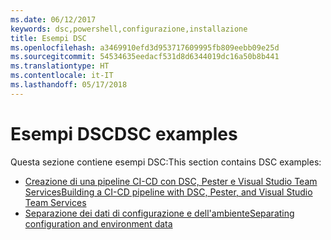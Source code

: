 ```yaml
---
ms.date: 06/12/2017
keywords: dsc,powershell,configurazione,installazione
title: Esempi DSC
ms.openlocfilehash: a3469910efd3d953717609995fb809eebb09e25d
ms.sourcegitcommit: 54534635eedacf531d8d6344019dc16a50b8b441
ms.translationtype: HT
ms.contentlocale: it-IT
ms.lasthandoff: 05/17/2018
---
```

# <a name="dsc-examples"></a><span data-ttu-id="ca123-103">Esempi DSC</span><span class="sxs-lookup"><span data-stu-id="ca123-103">DSC examples</span></span>

<span data-ttu-id="ca123-104">Questa sezione contiene esempi DSC:</span><span class="sxs-lookup"><span data-stu-id="ca123-104">This section contains DSC examples:</span></span>

- [<span data-ttu-id="ca123-105">Creazione di una pipeline CI-CD con DSC, Pester e Visual Studio Team Services</span><span class="sxs-lookup"><span data-stu-id="ca123-105">Building a CI-CD pipeline with DSC, Pester, and Visual Studio Team Services</span></span>](dscCiCd.md)
- [<span data-ttu-id="ca123-106">Separazione dei dati di configurazione e dell'ambiente</span><span class="sxs-lookup"><span data-stu-id="ca123-106">Separating configuration and environment data</span></span>](separatingEnvData.md)